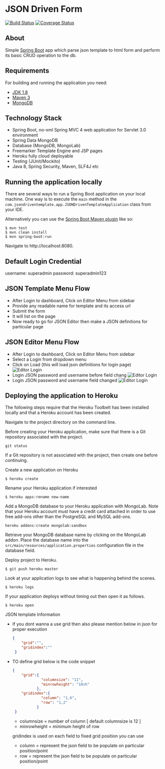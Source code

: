 # JSON Driven Form

[![Build Status](https://travis-ci.org/codecentric/springboot-sample-app.svg?branch=master)](https://travis-ci.org/codecentric/springboot-sample-app)
[![Coverage Status](https://coveralls.io/repos/github/codecentric/springboot-sample-app/badge.svg?branch=master)](https://coveralls.io/github/codecentric/springboot-sample-app?branch=master)

## About
Simple [Spring Boot](http://projects.spring.io/spring-boot/) app which parse json template to html form and perform its basic CRUD operation to the db.

## Requirements

For building and running the application you need:

- [JDK 1.8](http://www.oracle.com/technetwork/java/javase/downloads/jdk8-downloads-2133151.html)
- [Maven 3](https://maven.apache.org)
- [MongoDB](https://www.mongodb.com/)

## Technology Stack
-  Spring Boot, no-xml Spring MVC 4 web application for Servlet 3.0 environment
-  Spring Data MongoDB
-  Database (MongoDB, MongoLab)
-  Freemarker Template Engine and JSP pages
-  Heroku fully cloud deployable
-  Testing (JUnit/Mockito)
-  Java 8, Spring Security, Maven, SLF4J etc

## Running the application locally

There are several ways to run a Spring Boot application on your local machine. One way is to execute the `main` method in the `com.jsondriventemplate.app.JSONDrivenTemplateApplication` class from your IDE.

Alternatively you can use the [Spring Boot Maven plugin](https://docs.spring.io/spring-boot/docs/current/reference/html/build-tool-plugins-maven-plugin.html) like so:

```shell
$ mvn test
$ mvn clean install  
$ mvn spring-boot:run
```
Navigate to http://localhost:8080.

## Default Login Credential
username: superadmin
password: superadmin123

## JSON Template Menu Flow
- After Login to dashboard, Click on Editor Menu from sidebar
- Provide any readable name for template and its access url
- Submit the form
- It will list on the page
- Now ready to go for JSON Editor then make a JSON definitions for particular page 

## JSON Editor Menu Flow
- After Login to dashboard, Click on Editor Menu from sidebar
- Select a Login from dropdown menu
- Click on Load (this will load json definitions for login page)
    ![Editor Login](https://github.com/nrynjoshi/jsonDrivenForm/master/img/Editor-with-Login-Page.JPG?raw=true)
- Login JSON password and username before field chang
    ![Editor Login](https://github.com/nrynjoshi/jsonDrivenForm/master/img/Editor-Login-Page-Before-Password-Changed.JPG?raw=true)
- Login JSON password and username field changed
    ![Editor Login](https://github.com/nrynjoshi/jsonDrivenForm/master/img/Editor-Login-Page-After-Password-Changed.JPG?raw=true)    

## Deploying the application to Heroku

The following steps require that the Heroku Toolbelt has been installed locally and that a Heroku account has been created.

Navigate to the project directory on the command line.

Before creating your Heroku application, make sure that there is a Git repository associated with the project.
```shell
git status
```
If a Git repository is not associated with the project, then create one before continuing.

Create a new application on Heroku
```shell
$ heroku create
```
Rename your Heroku application if interested
```shell
$ heroku apps:rename new-name
```
Add a MongoDB database to your Heroku application with MongoLab. Note that your Heroku account must have a credit card attached in order to use free add-ons other than the PostgreSQL and MySQL add-ons.
```shell
heroku addons:create mongolab:sandbox
```

Retrieve your MongoDB database name by clicking on the MongoLab addon. Place the database name into the `src/main/resources/application.properties` configuration file in the database field.

Deploy project to Heroku.  
```
$ git push heroku master
```

Look at your application logs to see what is happening behind the scenes.  
```
$ heroku logs
```

If your application deploys without timing out then open it as follows. 
```
$ heroku open
```

JSON template Information
- If you dont wanna a use grid then also please mention  below in json for proper execution
    ```json
    {
        "grid":"",
        "gridindex":""
     }
    ```
- TO define grid below is the code snippet
    ```json
    {
        "grid":{
                 "columnsize": "11",
                 "minrowheight": "10vh"
               },
        "gridindex":{
                 "column": "1,6",
                 "row": "1,2"
               }
     }
    ```
    - columnsize = number of column [ default columnsize is 12 ]  
    -  minrowheight = minimum height of row 
    
    gridindex is used on each field to fixed grid position you can use
    - column = represent the json field to be populate on particular position/point
    - row = represent the json field to be populate on particular position/point
             
     
